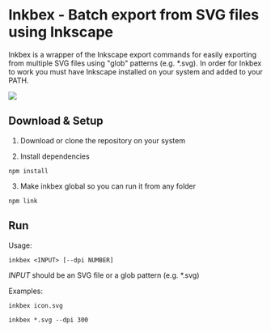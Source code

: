# Inkbex - Batch export from SVG files using Inkscape

Inkbex is a wrapper of the Inkscape export commands for easily exporting from multiple SVG files using "glob" patterns (e.g. *.svg). In order for Inkbex to work you must have Inkscape installed on your system and added to your PATH.

![](/../screenshots/screenshots/run.gif?raw=true)

## Download & Setup

1. Download or clone the repository on your system

2. Install dependencies
```
npm install
```

3. Make inkbex global so you can run it from any folder
```
npm link
```

## Run

Usage:

```
inkbex <INPUT> [--dpi NUMBER]
```
*INPUT* should be an SVG file or a glob pattern (e.g. *.svg)

Examples:
```
inkbex icon.svg
```
```
inkbex *.svg --dpi 300
```
